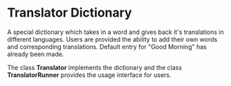 # Translator Dictionary

A special dictionary which takes in a word and gives back it's translations in different languages. Users are provided the ability to add their own words and corresponding translations. Default entry for "Good Morning" has already been made.

The class **Translator** implements the dictionary and the class **TranslatorRunner** provides the usage interface for users.
